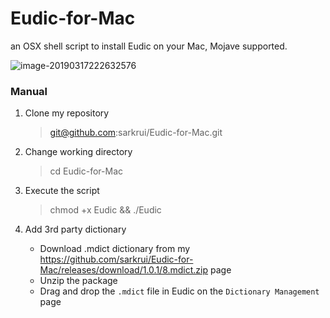 # Eudic-for-Mac
an OSX shell script to install Eudic on your Mac, Mojave supported.

![image-20190317222632576](https://i.imgur.com/QUPZKPt.png)

### Manual

1. Clone my repository 

   > git@github.com:sarkrui/Eudic-for-Mac.git

2. Change working directory

   > cd Eudic-for-Mac

3. Execute the script

   > chmod +x Eudic && ./Eudic

4. Add 3rd party dictionary 

   -  Download .mdict dictionary from my https://github.com/sarkrui/Eudic-for-Mac/releases/download/1.0.1/8.mdict.zip page 
   -  Unzip the package 
   -  Drag and drop the `.mdict` file in Eudic on the `Dictionary Management` page